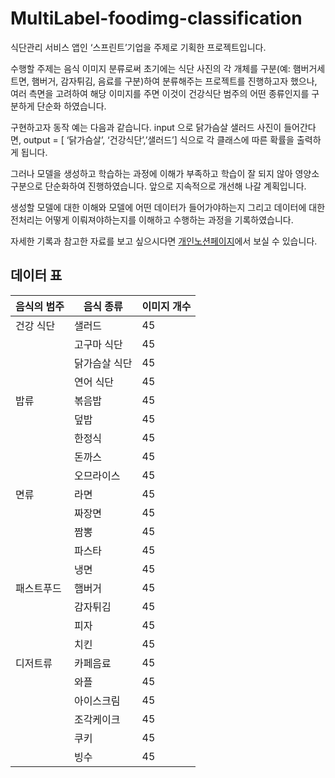 # MultiLabel-foodimg-classification

식단관리 서비스 앱인 ‘스프린트’기업을 주제로 기획한 프로젝트입니다.

수행할 주제는 음식 이미지 분류로써 초기에는 식단 사진의 각 개체를 구분(예: 햄버거세트면, 햄버거, 감자튀김, 음료를 구분)하여 분류해주는 프로젝트를 진행하고자 했으나, 여러 측면을 고려하여 해당 이미지를 주면 이것이 건강식단 범주의 어떤 종류인지를 구분하게 단순화 하였습니다.

구현하고자 동작 예는 다음과 같습니다.
input 으로 닭가슴살 샐러드 사진이 들어간다면, output = [ ‘닭가슴살’, ‘건강식단’,’샐러드’] 식으로 각 클래스에 따른 확률을 출력하게 됩니다.

그러나 모델을 생성하고 학습하는 과정에 이해가 부족하고 학습이 잘 되지 않아 영양소 구분으로 단순화하여 진행하였습니다. 앞으로 지속적으로 개선해 나갈 계획입니다.

생성할 모델에 대한 이해와 모델에 어떤 데이터가 들어가야하는지 그리고 데이터에 대한 전처리는 어떻게 이뤄져야하는지를 이해하고 수행하는 과정을 기록하였습니다.

자세한 기록과 참고한 자료를 보고 싶으시다면 [개인노션페이지](https://obvious-rock-3e1.notion.site/b407fc13492740c78af973e2e104e56e?v=9245d1e1067e4d2092a536e0929324aa)에서 보실 수 있습니다.

## 데이터 표
|음식의 범주|음식 종류|이미지 개수|
|---|---|---|
|건강 식단|샐러드|45|
||고구마 식단|45|
||닭가슴살 식단|45|
||연어 식단|45|
|밥류|볶음밥|45|
||덮밥|45|
||한정식|45|
||돈까스|45|
||오므라이스|45|
|면류|라면|45|
||짜장면|45|
||짬뽕|45|
||파스타|45|
||냉면|45|
|패스트푸드|햄버거|45|
||감자튀김|45|
||피자|45|
||치킨|45|
|디저트류|카페음료|45|
||와플|45|
||아이스크림|45|
||조각케이크|45|
||쿠키|45|
||빙수|45|
